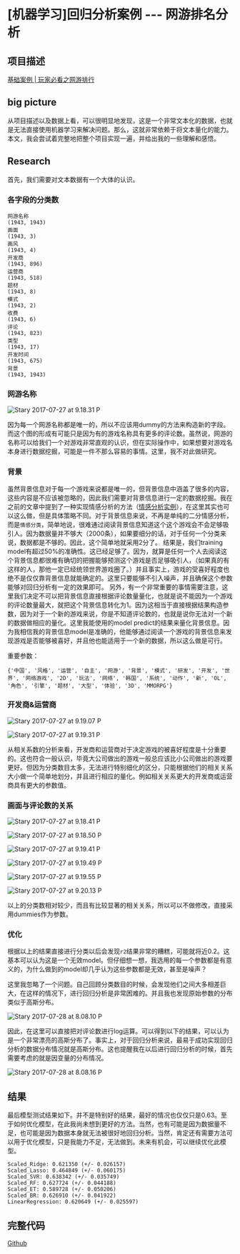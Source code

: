 # [机器学习]回归分析案例 --- 网游排名分析
## 项目描述
[基础案例 | 玩家必看之网游排行](http://mp.weixin.qq.com/s?__biz=MzA5MjEyMTYwMg==&mid=2650239087&idx=4&sn=fd39d699d76844f360e35d0344b694d4&chksm=88722f02bf05a6142328e900dc84311003469969692e35b57b82f67622045c39ba0021e0e085&mpshare=1&scene=1&srcid=0727NlwQeB4EYe93C3PbUlIg#rd)

## big picture
从项目描述以及数据上看，可以很明显地发现，这是一个非常文本化的数据，也就是无法直接使用机器学习来解决问题。那么，这就非常依赖于将文本量化的能力。本文，我会尝试着完整地把整个项目实现一遍，并给出我的一些理解和感悟。


## Research
首先，我们需要对文本数据有一个大体的认识。

### 各字段的分类数

```
网游名称
(1943, 1943)
画面
(1943, 3)
画风
(1943, 4)
开发商
(1943, 896)
运营商
(1943, 518)
题材
(1943, 8)
模式
(1943, 2)
收费
(1943, 6)
评论
(1943, 823)
类型
(1943, 17)
开发时间
(1943, 675)
背景
(1943, 1943)
```

### 网游名称

![Stary 2017-07-27 at 9.18.31 P](http://o7d2h0gjo.bkt.clouddn.com/2017-07-28-Stary%202017-07-27%20at%209.18.31%20PM.png)

因为每一个网游名称都是唯一的，所以不应该用dummy的方法来构造新的字段。而这个图的形成有可能只是因为有的游戏名称具有更多的评论数。虽然说，网游的名称可以给我们一个对游戏非常直观的认识，但在实际操作中，如果想要对游戏名本身进行数据挖掘，可能是一件不那么容易的事情。这里，我不对此做研究。

### 背景
虽然背景信息对于每一个游戏来说都是唯一的，但背景信息中涵盖了很多的内容，这些内容是不应该被忽略的，因此我们需要对背景信息进行一定的数据挖掘。我在之前的文章中提到了一种实现情感分析的方法（[情感分析实例](http://blog.csdn.net/stary_yan/article/details/75313259)），在这里其实也可以这么做，但是具体策略不同。对于背景信息来说，不再是单纯的二分情感分析，而是`情感分类`，简单地说，很难通过阅读背景信息知道这个这个游戏会不会足够吸引人。因为数据量并不够大（2000条），如果要细分的话，对于任何一个分类来说，数据都是不够的。因此，这个简单地就采用2分了。
结果是，我们training model有超过50%的准确性。这已经足够了。因为，就算是任何一个人去阅读这个背景信息都很难有确切的把握能够预测这个游戏是否足够吸引人，（如果真的有这样的人，那他一定已经统领世界游戏圈了。）并且事实上，游戏的受喜好程度也绝不是仅仅靠背景信息就能确定的。这里只要能够不引入噪声，并且确保这个参数能够对回归分析有一定的效果即可。
另外，有一个非常重要的事情需要注意，这里我们决定不可以把背景信息直接根据评论数量量化，也就是说不能因为一个游戏的评论数量最大，就把这个背景信息转化为1。因为这相当于直接根据结果构造参数，因为对于一个新的游戏来说，你是不知道评论数的，也就是说你无法对一个新的数据做相应的量化。这里我能使用的model predict的结果来量化背景信息。因为我相信我的背景信息model是准确的，他能够通过阅读一个游戏的背景信息来发现游戏是否能够被喜好，并且他也能适用于一个新的数据，所以这么做是可行。

重要参数：

```
{'中国', '风格', '运营', '自主', '网游', '背景', '模式', '研发', '开发', '世界', '网络游戏', '2D', '玩法', '网络', '韩国', '系统', '动作', '新', 'OL', '角色', '引擎', '题材', '大型', '体验', '3D', 'MMORPG'}
```


### 开发商&运营商
![Stary 2017-07-27 at 9.19.07 P](http://o7d2h0gjo.bkt.clouddn.com/2017-07-28-Stary%202017-07-27%20at%209.19.07%20PM.png)

![Stary 2017-07-27 at 9.19.31 P](http://o7d2h0gjo.bkt.clouddn.com/2017-07-28-Stary%202017-07-27%20at%209.19.31%20PM.png)

从相关系数的分析来看，开发商和运营商对于决定游戏的被喜好程度是十分重要的。这也符合一般认识，毕竟大公司做出的游戏一般总应该比小公司做出的游戏要更好。但因为分类数目太多，无法进行特别细化的区分，只能根据他们的相关关系大小做一个简单地划分，并且进行相应的量化。例如相关关系更大的开发商或运营商具有更大的参数值。

### 画面与评论数的关系
![Stary 2017-07-27 at 9.18.41 P](http://o7d2h0gjo.bkt.clouddn.com/2017-07-28-Stary%202017-07-27%20at%209.18.41%20PM.png)


![Stary 2017-07-27 at 9.18.50 P](http://o7d2h0gjo.bkt.clouddn.com/2017-07-28-Stary%202017-07-27%20at%209.18.50%20PM.png)

![Stary 2017-07-27 at 9.19.41 P](http://o7d2h0gjo.bkt.clouddn.com/2017-07-28-Stary%202017-07-27%20at%209.19.41%20PM.png)

![Stary 2017-07-27 at 9.19.49 P](http://o7d2h0gjo.bkt.clouddn.com/2017-07-28-Stary%202017-07-27%20at%209.19.41%20PM.png)

![Stary 2017-07-27 at 9.19.55 P](http://o7d2h0gjo.bkt.clouddn.com/2017-07-28-Stary%202017-07-27%20at%209.19.55%20PM.png)

![Stary 2017-07-27 at 9.20.13 P](http://o7d2h0gjo.bkt.clouddn.com/2017-07-28-Stary%202017-07-27%20at%209.20.13%20PM.png)


以上的分类数相对较少，而且有比较显著的相关关系，所以可以不做修改，直接采用dummies作为参数。

### 优化
根据以上的结果直接进行分类以后会发现`r2`结果非常的糟糕，可能就将近0.2。这基本可以认为这是一个无效model。但仔细想一想，我选用的每一个参数都是有意义的，为什么做到的model却几乎认为这些参数都是无效，甚至是噪声？

这里我忽略了一个问题。自己回顾分类数目的时候，会发现他们之间大多相差巨大，在这样的情况下，进行回归分析是非常困难的。并且我也发现原始参数的分布类似于高斯分布。

![Stary 2017-07-28 at 8.08.10 P](http://o7d2h0gjo.bkt.clouddn.com/2017-07-28-Stary%202017-07-28%20at%208.08.10%20PM.png)

因此，在这里可以直接把对评论数进行log运算。可以得到以下的结果，可以认为是一个非常漂亮的高斯分布了。事实上，对于回归分析来说，最易于成功实现回归分析的数据分布情况就是高斯分布。这也提醒我在以后进行回归分析的时候，首先需要考虑的就是因变量的分布情况。

![Stary 2017-07-28 at 8.08.16 P](http://o7d2h0gjo.bkt.clouddn.com/2017-07-28-Stary%202017-07-28%20at%208.08.16%20PM.png)



## 结果
最后模型测试结果如下。并不是特别好的结果，最好的情况也仅仅只是0.63。至于如何优化模型，在此我尚未想到更好的方法。当然，也有可能是因为数据量不足，也可能是因为数据本身就无法被很好地回归分析。当然，肯定还有需要方法可以用于优化模型，只是我能力不足，无法做到。未来有机会，可以继续优化此模型。


```
Scaled_Ridge: 0.621350 (+/- 0.026157)
Scaled_Lasso: 0.464849 (+/- 0.060175)
Scaled_SVR: 0.638342 (+/- 0.035749)
Scaled_RF: 0.627724 (+/- 0.044188)
Scaled_ET: 0.589728 (+/- 0.050206)
Scaled_BR: 0.626910 (+/- 0.041922)
LinearRegression: 0.620649 (+/- 0.025597)
```


## 完整代码
[Github](https://github.com/ZexinYan/Regression_analysis_online_game)
